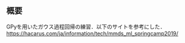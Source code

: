 ## 概要

GPyを用いたガウス過程回帰の練習．以下のサイトを参考にした．<br>
https://hacarus.com/ja/information/tech/mmds_ml_springcamp2019/